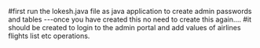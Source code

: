 #first run the lokesh.java file as java application to create admin passwords and 
tables ---once you have created this no need to create this again....
#it should be created to login to the admin portal and add values of airlines
flights list etc operations.
